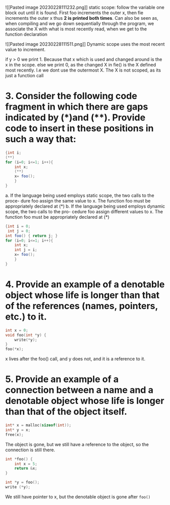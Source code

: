 ![[Pasted image 20230228111232.png]]
static scope: follow the variable one block out until it is found.
First foo increments the outer x, then fie increments the outer x thus **2 is printed both times**.
Can also be seen as, when compiling and we go down sequentially through the program, we associate the X with what is most recently read, when we get to the function declaration

![[Pasted image 20230228111511.png]]
Dynamic scope uses the most recent value to increment.

if y > 0 we print 1. Because that x which is used and changed around is the x in the scope.
else we print 0, as the changed X in fie() is the X defined most recently. I.e we dont use the outermost X. The X is not scoped, as its just a function call 


# 3. Consider the following code fragment in which there are gaps indicated by (\*)and (\*\*). Provide code to insert in these positions in such a way that:
``` java
{int i;
(**)
for (i=0; i<=1; i++){
	int x;
	(**)
	x= foo();
	}
}
```
a. If the language being used employs static scope, the two calls to the proce-
dure foo assign the same value to x.
The function foo must be appropriately declared at (\*)
b. If the language being used employs dynamic scope, the two calls to the pro-
cedure foo assign different values to x.
The function foo must be appropriately declared at (\*)
``` java
{int i = 0;
 int j = 0;
int foo() { return j; }
for (i=0; i<=1; i++){
	int x;
	int j = i;
	x= foo();
	}
}
```

# 4. Provide an example of a denotable object whose life is longer than that of the references (names, pointers, etc.) to it.

``` c
int x = 0;
void foo(int *y) {
	write(*y);
}
foo(*x);
```
x lives after the foo() call, and y does not, and it is a reference to it. 

# 5. Provide an example of a connection between a name and a denotable object whose life is longer than that of the object itself.
```c
int* x = malloc(sizeof(int));
int* y = x;
free(x);
```
The object is gone, but we still have a reference to the object, so the connection is still there.

```c
int *foo() {
	int x = 5;
	return &x;
}

int *y = foo();
write (*y);
```
We still have pointer to x, but the denotable object is gone after `foo()`

